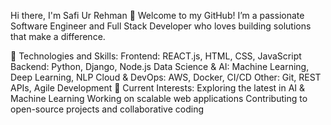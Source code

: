 Hi there, I'm Safi Ur Rehman 👋
Welcome to my GitHub! I’m a passionate Software Engineer and Full Stack Developer who loves building solutions that make a difference.

🔧 Technologies and Skills:
Frontend: REACT.js, HTML, CSS, JavaScript
Backend: Python, Django, Node.js
Data Science & AI: Machine Learning, Deep Learning, NLP
Cloud & DevOps: AWS, Docker, CI/CD
Other: Git, REST APIs, Agile Development
🧠 Current Interests:
Exploring the latest in AI & Machine Learning
Working on scalable web applications
Contributing to open-source projects and collaborative coding
